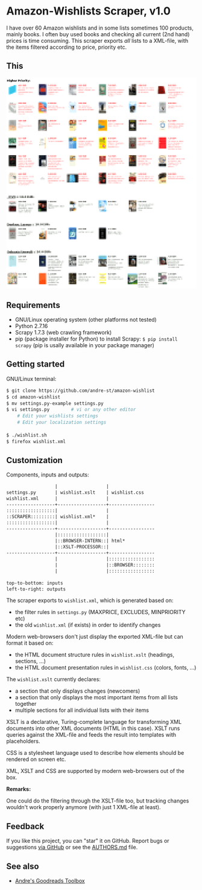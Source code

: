 # Amazon-Wishlists Scraper, v1.0

I have over 60 Amazon wishlists and in some lists sometimes 100 products, mainly books. 
I often buy used books and checking all current (2nd hand) prices is time consuming. 
This scraper exports _all_ lists to a XML-file, 
with the items filtered according to price, priority etc.


## This

![Screenshot](README-screenshot.png?raw=true "Screenshot")


## Requirements

- GNU/Linux operating system (other platforms not tested)
- Python 2.7.16
- Scrapy 1.7.3 (web crawling framework)
- pip (package installer for Python) to install Scrapy:
	`$ pip install scrapy`
	(pip is usally available in your package manager)



## Getting started

GNU/Linux terminal:

```sh
$ git clone https://github.com/andre-st/amazon-wishlist
$ cd amazon-wishlist
$ mv settings.py-example settings.py
$ vi settings.py        # vi or any other editor
	# Edit your wishlists settings
	# Edit your localization settings

$ ./wishlist.sh
$ firefox wishlist.xml
```


## Customization

Components, inputs and outputs:

```text
                  |                  |
settings.py       | wishlist.xslt    | wishlist.css
wishlist.xml      |                  |
------------------+------------------+-----------------
::::::::::::::::::|                  |
::SCRAPER:::::::::| wishlist.xml*    |
::::::::::::::::::|                  |
------------------+------------------+-----------------
                  |::::::::::::::::::|
                  |::BROWSER-INTERN::| html*
                  |::XSLT-PROCESSOR::|
------------------+------------------+-----------------
                  |                  |:::::::::::::::::
                  |                  |::BROWSER::::::::
                  |                  |:::::::::::::::::

top-to-bottom: inputs
left-to-right: outputs
```

The scraper exports to `wishlist.xml`, which is generated based on:
- the filter rules in `settings.py` (MAXPRICE, EXCLUDES, MINPRIORITY etc)
- the old `wishlist.xml` (if exists) in order to identify changes

Modern web-browsers don't just display the exported XML-file but can format it based on:
- the HTML document structure rules in `wishlist.xslt` (headings, sections, ...)
- the HTML document presentation rules in `wishlist.css` (colors, fonts, ...)

The `wishlist.xslt` currently declares:
- a section that only displays changes (newcomers)
- a section that only displays the most important items from all lists together
- multiple sections for all individual lists with their items

XSLT is a declarative, Turing-complete language for transforming 
XML documents into other XML documents (HTML in this case). 
XSLT runs queries against the XML-file and feeds the result into templates
with placeholders. 

CSS is a stylesheet language used to describe how elements should be rendered
on screen etc.

XML, XSLT and CSS are supported by modern web-browsers out of the box.

**Remarks:**

One could do the filtering through the XSLT-file too, 
but tracking changes wouldn't work properly anymore (with just 1 XML-file at least).



## Feedback

If you like this project, you can "star" it on GitHub.
Report bugs or suggestions [via GitHub](https://github.com/andre-st/amazon-wishlist/issues)
or see the [AUTHORS.md](AUTHORS.md) file.



## See also

- [Andre's Goodreads Toolbox](https://github.com/andre-st/goodreads/blob/master/README.md)


